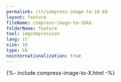 ```yaml
---
permalink: /it/compress-image-to-16-kb
layout: feature
fileName: compress-image-to-16kb
folderName: feature
tool: imgcompression
lang: it
size: 16
type: kb
nointernationalization: true
---
```

{%- include compress-image-to-X.html -%}       
